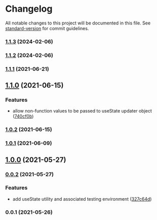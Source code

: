 # Changelog

All notable changes to this project will be documented in this file. See [standard-version](https://github.com/conventional-changelog/standard-version) for commit guidelines.

### [1.1.3](https://github.com/growthops-digital/ext-react/compare/v1.1.2...v1.1.3) (2024-02-06)

### [1.1.2](https://github.com/growthops-digital/ext-react/compare/v1.1.1...v1.1.2) (2024-02-06)

### [1.1.1](https://github.com/growthops-digital/ext-react/compare/v1.1.0...v1.1.1) (2021-06-21)

## [1.1.0](https://github.com/growthops-digital/ext-react/compare/v1.0.2...v1.1.0) (2021-06-15)


### Features

* allow non-function values to be passed to useState updater object ([740cf0b](https://github.com/growthops-digital/ext-react/commit/740cf0b0a05ad4e0def35832d2eda27e09464761))

### [1.0.2](https://github.com/growthops-digital/ext-react/compare/v1.0.1...v1.0.2) (2021-06-15)

### [1.0.1](https://github.com/growthops-digital/ext-react/compare/v1.0.0...v1.0.1) (2021-06-09)

## [1.0.0](https://github.com/growthops-digital/ext-react/compare/v0.0.2...v1.0.0) (2021-05-27)

### [0.0.2](https://github.com/growthops-digital/ext-react/compare/v0.0.1...v0.0.2) (2021-05-27)


### Features

* add useState utility and associated testing environment ([327c64d](https://github.com/growthops-digital/ext-react/commit/327c64d0c4646a486a0328232add7b81e744f8de))

### 0.0.1 (2021-05-26)
